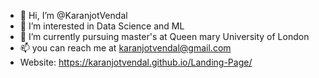 - 👋 Hi, I’m @KaranjotVendal
- 👀 I’m interested in Data Science and ML 
- 🌱 I’m currently pursuing master's at Queen mary University of London
- 📫 you can reach me at karanjotvendal@gmail.com
- Website: https://karanjotvendal.github.io/Landing-Page/

<!---
KaranjotVendal/KaranjotVendal is a ✨ special ✨ repository because its `README.md` (this file) appears on your GitHub profile.
You can click the Preview link to take a look at your changes.
--->
